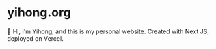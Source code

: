 # yihong.org
👋 Hi, I'm Yihong, and this is my personal website. Created with Next JS, deployed on Vercel.
